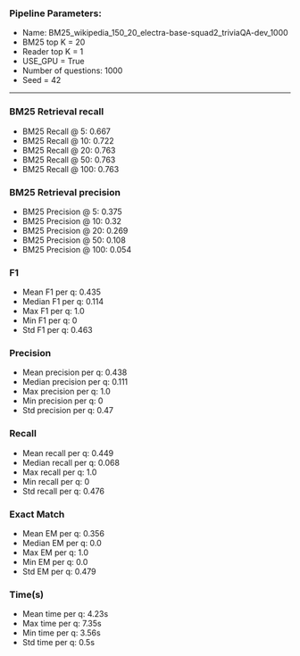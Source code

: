 ### Pipeline Parameters:
* Name: BM25_wikipedia_150_20_electra-base-squad2_triviaQA-dev_1000
* BM25 top K = 20
* Reader top K = 1
* USE_GPU = True
* Number of questions: 1000
* Seed = 42
------
### BM25 Retrieval recall 
* BM25 Recall @ 5: 0.667
* BM25 Recall @ 10: 0.722
* BM25 Recall @ 20: 0.763
* BM25 Recall @ 50: 0.763
* BM25 Recall @ 100: 0.763
### BM25 Retrieval precision 
* BM25 Precision @ 5: 0.375
* BM25 Precision @ 10: 0.32
* BM25 Precision @ 20: 0.269
* BM25 Precision @ 50: 0.108
* BM25 Precision @ 100: 0.054
### F1 
* Mean F1 per q: 0.435
* Median F1 per q: 0.114
* Max F1 per q: 1.0
* Min F1 per q: 0
* Std F1 per q: 0.463
### Precision 
* Mean precision per q: 0.438
* Median precision per q: 0.111
* Max precision per q: 1.0
* Min precision per q: 0
* Std precision per q: 0.47
### Recall 
* Mean recall per q: 0.449
* Median recall per q: 0.068
* Max recall per q: 1.0
* Min recall per q: 0
* Std recall per q: 0.476
### Exact Match 
* Mean EM per q: 0.356
* Median EM per q: 0.0
* Max EM per q: 1.0
* Min EM per q: 0.0
* Std EM per q: 0.479
### Time(s) 
* Mean time per q: 4.23s
* Max time per q: 7.35s
* Min time per q: 3.56s
* Std time per q: 0.5s
